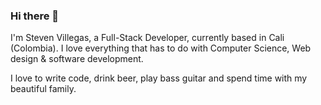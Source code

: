 ### Hi there 👋

I'm Steven Villegas, a Full-Stack Developer, currently based in Cali (Colombia). I love everything that has to do with Computer Science, Web design & software development.

I love to write code, drink beer, play bass guitar and spend time with my beautiful family.

<!--
**sagrath23/sagrath23** is a ✨ _special_ ✨ repository because its `README.md` (this file) appears on your GitHub profile.

Here are some ideas to get you started:

- 🔭 I’m currently working on ...
- 🌱 I’m currently learning ...
- 👯 I’m looking to collaborate on ...
- 🤔 I’m looking for help with ...
- 💬 Ask me about ...
- 📫 How to reach me: ...
- 😄 Pronouns: ...
- ⚡ Fun fact: ...
-->

